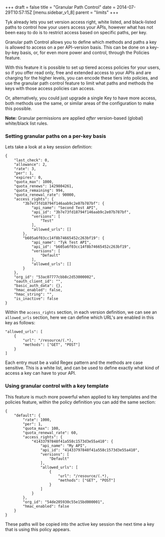 +++
draft = false
title = "Granular Path Control"
date = 2014-07-29T10:57:15Z
[menu.sidebar_v1_8]
    parent = "limits"
+++

Tyk already lets you set version access right, white listed, and black-listed paths to control how your users access your APIs, however
what has not been easy to do is to restrict access based on specific paths, per key.

Granular path Control allows you to define which methods and paths a key is allowed to access on a per API-version basis. This can be done
on a key-by-key basis, or, for even more power and control, through the Policies feature.

With this feature it is possible to set up tiered access policies for your users, so if you offer read only, free and extended access to your
APIs and are charging for the higher levels, you can encode these tiers into policies, and use the granular path control feature to limit
what paths and methods the keys with those access policies can access.

Or, alternatively, you could just upgrade a single Key to have more access, both methods use the same, or similar areas of the configuration to make this possible.

**Note:** Granular permissions are applied *after* version-based (global) white/black list rules.

### Setting granular paths on a per-key basis

Lets take a look at a key session definition:

	{
	    "last_check": 0,
	    "allowance": 2,
	    "rate": 3,
	    "per": 1,
	    "expires": 0,
	    "quota_max": 1000,
	    "quota_renews": 1429804261,
	    "quota_remaining": 994,
	    "quota_renewal_rate": 90000,
	    "access_rights": {
	        "3b7e73fd18794f146aab9c2e07b787bf": {
	            "api_name": "Second Test API",
	            "api_id": "3b7e73fd18794f146aab9c2e07b787bf",
	            "versions": [
	                "Test"
	            ],
	            "allowed_urls": []
	        },
	        "b605a6f03cc14f8b74665452c263bf19": {
	            "api_name": "Tyk Test API",
	            "api_id": "b605a6f03cc14f8b74665452c263bf19",
	            "versions": [
	                "Default"
	            ],
	            "allowed_urls": []
	        }
	    },
	    "org_id": "53ac07777cbb8c2d53000002",
	    "oauth_client_id": "",
	    "basic_auth_data": {},
	    "hmac_enabled": false,
	    "hmac_string": "",
	    "is_inactive": false
	}

Within the `access_rights` section, in each version definition, we can see an `allowed_urls` section, here we can define which URL's are
enabled in this key as follows:

	"allowed_urls": [
		{
			"url": "/resource/(.*),
			"methods": ["GET", "POST"]
		}
	]

Each entry must be a valid Regex pattern and the methods are case sensitive. This is a white list, and can be used to define exactly what kind of access
a key can have to your API.

### Using granular control with a key template

This feature is much more powerful when applied to key templates and the policies feature, within the policy definition you can add the same section:

	{
		"default": {
			"rate": 1000,
			"per": 1,
			"quota_max": 100,
			"quota_renewal_rate": 60,
			"access_rights": {
				"41433797848f41a558c1573d3e55a410": {
					"api_name": "My API",
					"api_id": "41433797848f41a558c1573d3e55a410",
					"versions": [
						"Default"
					],
					"allowed_urls": [
						{
							"url": "/resource/(.*),
							"methods": ["GET", "POST"]
						}
					]
				}
			},
			"org_id": "54de205930c55e15bd000001",
			"hmac_enabled": false
		}
	}

These paths will be copied into the active key session the next time a key that is using this policy appears.
